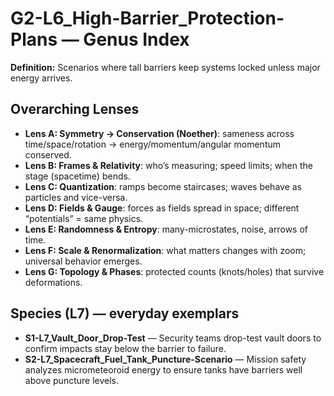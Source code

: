 # G2-L6_High-Barrier_Protection-Plans — Genus Index
**Definition:** Scenarios where tall barriers keep systems locked unless major energy arrives.

## Overarching Lenses

- **Lens A: Symmetry -> Conservation (Noether)**: sameness across time/space/rotation → energy/momentum/angular momentum conserved.
- **Lens B: Frames & Relativity**: who’s measuring; speed limits; when the stage (spacetime) bends.
- **Lens C: Quantization**: ramps become staircases; waves behave as particles and vice-versa.
- **Lens D: Fields & Gauge**: forces as fields spread in space; different “potentials” = same physics.
- **Lens E: Randomness & Entropy**: many-microstates, noise, arrows of time.
- **Lens F: Scale & Renormalization**: what matters changes with zoom; universal behavior emerges.
- **Lens G: Topology & Phases**: protected counts (knots/holes) that survive deformations.

## Species (L7) — everyday exemplars
- **S1-L7_Vault_Door_Drop-Test** — Security teams drop-test vault doors to confirm impacts stay below the barrier to failure.
- **S2-L7_Spacecraft_Fuel_Tank_Puncture-Scenario** — Mission safety analyzes micrometeoroid energy to ensure tanks have barriers well above puncture levels.
